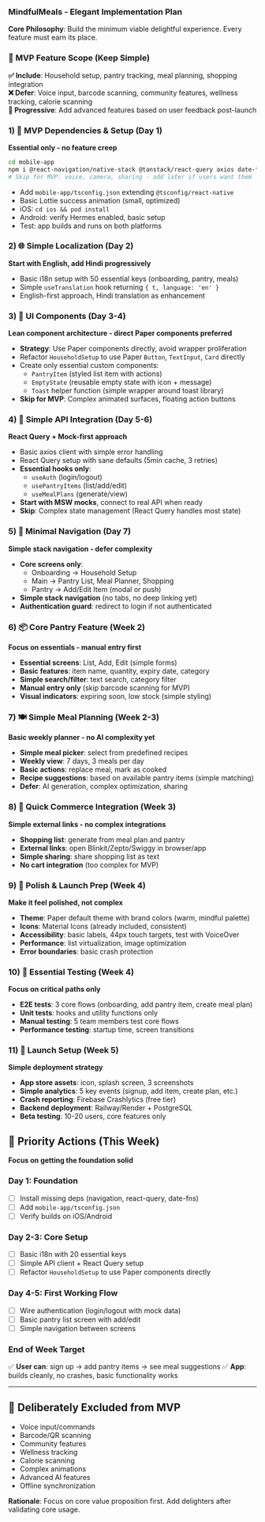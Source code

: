 ### MindfulMeals - Elegant Implementation Plan

**Core Philosophy**: Build the minimum viable delightful experience. Every feature must earn its place.

### 🎯 MVP Feature Scope (Keep Simple)
**✅ Include**: Household setup, pantry tracking, meal planning, shopping integration  
**❌ Defer**: Voice input, barcode scanning, community features, wellness tracking, calorie scanning  
**🔄 Progressive**: Add advanced features based on user feedback post-launch

### 1) 🚀 MVP Dependencies & Setup (Day 1)
**Essential only - no feature creep**
```bash
cd mobile-app
npm i @react-navigation/native-stack @tanstack/react-query axios date-fns react-native-toast-message react-native-paper
# Skip for MVP: voice, camera, sharing - add later if users want them
```
- Add `mobile-app/tsconfig.json` extending `@tsconfig/react-native`
- Basic Lottie success animation (small, optimized)
- iOS: `cd ios && pod install`
- Android: verify Hermes enabled, basic setup
- Test: app builds and runs on both platforms

### 2) 🌐 Simple Localization (Day 2)
**Start with English, add Hindi progressively**
- Basic i18n setup with 50 essential keys (onboarding, pantry, meals)
- Simple `useTranslation` hook returning `{ t, language: 'en' }`
- English-first approach, Hindi translation as enhancement

### 3) 🎨 UI Components (Day 3-4)
**Lean component architecture - direct Paper components preferred**
- **Strategy**: Use Paper components directly, avoid wrapper proliferation
- Refactor `HouseholdSetup` to use Paper `Button`, `TextInput`, `Card` directly
- Create only essential custom components:
  - `PantryItem` (styled list item with actions)
  - `EmptyState` (reusable empty state with icon + message)
  - `Toast` helper function (simple wrapper around toast library)
- **Skip for MVP**: Complex animated surfaces, floating action buttons

### 4) 🔌 Simple API Integration (Day 5-6)
**React Query + Mock-first approach**
- Basic axios client with simple error handling
- React Query setup with sane defaults (5min cache, 3 retries)
- **Essential hooks only**:
  - `useAuth` (login/logout)
  - `usePantryItems` (list/add/edit)
  - `useMealPlans` (generate/view)
- **Start with MSW mocks**, connect to real API when ready
- **Skip**: Complex state management (React Query handles most state)

### 5) 🧭 Minimal Navigation (Day 7)
**Simple stack navigation - defer complexity**
- **Core screens only**:
  - Onboarding → Household Setup
  - Main → Pantry List, Meal Planner, Shopping
  - Pantry → Add/Edit Item (modal or push)
- **Simple stack navigation** (no tabs, no deep linking yet)
- **Authentication guard**: redirect to login if not authenticated

### 6) 📦 Core Pantry Feature (Week 2)
**Focus on essentials - manual entry first**
- **Essential screens**: List, Add, Edit (simple forms)
- **Basic features**: item name, quantity, expiry date, category
- **Simple search/filter**: text search, category filter
- **Manual entry only** (skip barcode scanning for MVP)
- **Visual indicators**: expiring soon, low stock (simple styling)

### 7) 🍽️ Simple Meal Planning (Week 2-3)
**Basic weekly planner - no AI complexity yet**
- **Simple meal picker**: select from predefined recipes
- **Weekly view**: 7 days, 3 meals per day
- **Basic actions**: replace meal, mark as cooked
- **Recipe suggestions**: based on available pantry items (simple matching)
- **Defer**: AI generation, complex optimization, sharing

### 8) 🛒 Quick Commerce Integration (Week 3)
**Simple external links - no complex integrations**
- **Shopping list**: generate from meal plan and pantry
- **External links**: open Blinkit/Zepto/Swiggy in browser/app
- **Simple sharing**: share shopping list as text
- **No cart integration** (too complex for MVP)

### 9) 🎨 Polish & Launch Prep (Week 4)
**Make it feel polished, not complex**
- **Theme**: Paper default theme with brand colors (warm, mindful palette)
- **Icons**: Material Icons (already included, consistent)
- **Accessibility**: basic labels, 44px touch targets, test with VoiceOver
- **Performance**: list virtualization, image optimization
- **Error boundaries**: basic crash protection

### 10) 🧪 Essential Testing (Week 4)
**Focus on critical paths only**
- **E2E tests**: 3 core flows (onboarding, add pantry item, create meal plan)
- **Unit tests**: hooks and utility functions only
- **Manual testing**: 5 team members test core flows
- **Performance testing**: startup time, screen transitions

### 11) 🚀 Launch Setup (Week 5)
**Simple deployment strategy**
- **App store assets**: icon, splash screen, 3 screenshots
- **Simple analytics**: 5 key events (signup, add item, create plan, etc.)
- **Crash reporting**: Firebase Crashlytics (free tier)
- **Backend deployment**: Railway/Render + PostgreSQL
- **Beta testing**: 10-20 users, core features only

## 🎯 Priority Actions (This Week)
**Focus on getting the foundation solid**

### Day 1: Foundation
- [ ] Install missing deps (navigation, react-query, date-fns)
- [ ] Add `mobile-app/tsconfig.json`
- [ ] Verify builds on iOS/Android

### Day 2-3: Core Setup
- [ ] Basic i18n with 20 essential keys
- [ ] Simple API client + React Query setup
- [ ] Refactor `HouseholdSetup` to use Paper components directly

### Day 4-5: First Working Flow
- [ ] Wire authentication (login/logout with mock data)
- [ ] Basic pantry list screen with add/edit
- [ ] Simple navigation between screens

### End of Week Target
✅ **User can**: sign up → add pantry items → see meal suggestions
✅ **App**: builds cleanly, no crashes, basic functionality works

---

## 🚫 Deliberately Excluded from MVP
- Voice input/commands
- Barcode/QR scanning  
- Community features
- Wellness tracking
- Calorie scanning
- Complex animations
- Advanced AI features
- Offline synchronization

**Rationale**: Focus on core value proposition first. Add delighters after validating core usage.
